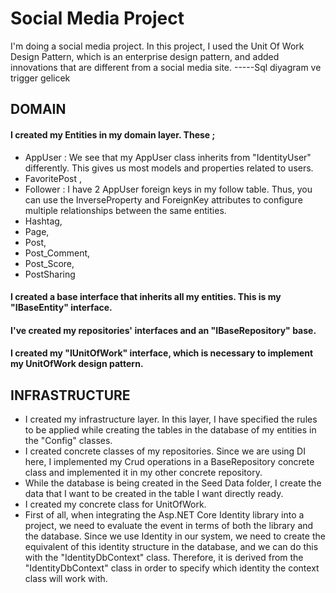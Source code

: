 # Social Media Project
I'm doing a social media project. In this project, I used the Unit Of Work Design Pattern, which is an enterprise design pattern, and added innovations that are different from a social media site.
-----Sql diyagram ve trigger gelicek
## DOMAIN
#### I created my Entities in my domain layer. These ;

- AppUser :  We see that my AppUser class inherits from "IdentityUser" differently. This gives us most models and properties related to users.
- FavoritePost , 
- Follower :  I have 2 AppUser foreign keys in my follow table. Thus, you can use the InverseProperty and ForeignKey attributes to configure multiple relationships between the same entities.
- Hashtag,
- Page,
- Post, 
- Post_Comment,
- Post_Score,
- PostSharing

#### I created a base interface that inherits all my entities. This is my "IBaseEntity" interface.
#### I've created my repositories' interfaces and an "IBaseRepository" base.
#### I created my "IUnitOfWork" interface, which is necessary to implement my UnitOfWork design pattern.

## INFRASTRUCTURE

- I created my infrastructure layer. In this layer, I have specified the rules to be applied while creating the tables in the database of my entities in the "Config" classes.
- I created concrete classes of my repositories. Since we are using DI here, I implemented my Crud operations in a BaseRepository concrete class and implemented it in my other concrete repository.
- While the database is being created in the Seed Data folder, I create the data that I want to be created in the table I want directly ready.
- I created my concrete class for UnitOfWork.
- First of all, when integrating the Asp.NET Core Identity library into a project, we need to evaluate the event in terms of both the library and the database. Since we use Identity in our system, we need to create the equivalent of this identity structure in the database, and we can do this with the "IdentityDbContext" class. Therefore, it is derived from the "IdentityDbContext" class in order to specify which identity the context class will work with.
